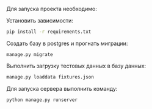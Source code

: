 Для запуска проекта необходимо:

Установить зависимости:

```bash
pip install -r requirements.txt
```

Cоздать базу в postgres и прогнать миграции:

```base
manage.py migrate
```

Выполнить загрузку тестовых данных в базу данных:

```bash
manage.py loaddata fixtures.json
```

Для запуска сервера выполнить команду:

```bash
python manage.py runserver
```
